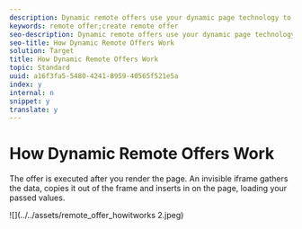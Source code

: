 ```yaml
---
description: Dynamic remote offers use your dynamic page technology to pass values to the offer.
keywords: remote offer;create remote offer
seo-description: Dynamic remote offers use your dynamic page technology to pass values to the offer.
seo-title: How Dynamic Remote Offers Work
solution: Target
title: How Dynamic Remote Offers Work
topic: Standard
uuid: a16f3fa5-5480-4241-8959-40565f521e5a
index: y
internal: n
snippet: y
translate: y
---
```


# How Dynamic Remote Offers Work

The offer is executed after you render the page. An invisible iframe gathers the data, copies it out of the frame and inserts in on the page, loading your passed values. 

![](../../assets/remote_offer_howitworks 2.jpeg) 

